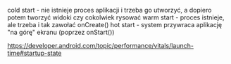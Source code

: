cold start - nie istnieje proces aplikacji i trzeba go utworzyć, a dopiero potem tworzyć widoki czy cokolwiek rysować
warm start - proces istnieje, ale trzeba i tak zawołać onCreate()
hot start - system przywraca aplikację "na górę" ekranu (poprzez onStart())



https://developer.android.com/topic/performance/vitals/launch-time#startup-state